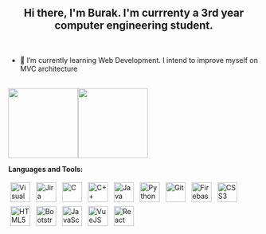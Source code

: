 <!-- Heading -->
<h2 align="center"> Hi there, I'm Burak. I'm currrenty a 3rd year computer engineering student.</h1></br>


<!-- Currently works -->

- 🔭 I’m currently learning Web Development. I intend to improve myself on MVC architecture </br> </br>

<!-- General Informations -->

<img height="140px" src="https://github-readme-stats.vercel.app/api?username=BurakYildrm&hide_title=true&hide_border=true&show_icons=true&include_all_commits=true&count_private=true&line_height=21&text_color=000&icon_color=000&bg_color=0,ea6161,ffc64d,fffc4d,52fa5a&theme=graywhite"/><img height="140px" src="https://github-readme-stats.vercel.app/api/top-langs/?username=BurakYildrm&hide=html&hide_title=true&hide_border=true&layout=compact&langs_count=8&text_color=000&icon_color=fff&bg_color=0,52fa5a,4dfcff,c64dff&theme=graywhite" />


<!-- Tools & Technologies -->

**Languages and Tools:**

<p>
<img src="https://cdn.jsdelivr.net/gh/devicons/devicon/icons/vscode/vscode-original.svg" height="40" style="vertical-align:down; margin:4px" alt="Visual Studio Code">
<img src="https://cdn.jsdelivr.net/gh/devicons/devicon/icons/jira/jira-original.svg" height="40" style="vertical-align:down; margin:4px" alt="Jira"/>
<img src="https://cdn.jsdelivr.net/gh/devicons/devicon/icons/c/c-original.svg" height="40" style="vertical-align:down; margin:4px" alt="C">
<img src="https://cdn.jsdelivr.net/gh/devicons/devicon/icons/cplusplus/cplusplus-original.svg" height="40" style="vertical-align:down; margin:4px" alt="C++">
<img src="https://cdn.jsdelivr.net/gh/devicons/devicon/icons/java/java-original.svg" height="40" style="vertical-align:down; margin:4px" alt="Java">
<img src="https://cdn.jsdelivr.net/gh/devicons/devicon/icons/python/python-original.svg" height="40" style="vertical-align:down; margin:4px" alt="Python">
<img src="https://cdn.jsdelivr.net/gh/devicons/devicon/icons/git/git-original.svg" height="40" style="vertical-align:down; margin:4px" alt="Git"/>
<img src="https://cdn.jsdelivr.net/gh/devicons/devicon/icons/firebase/firebase-plain.svg" height="40" style="vertical-align:down; margin:4px" alt="Firebase"/>
<img src="https://cdn.jsdelivr.net/gh/devicons/devicon/icons/css3/css3-original.svg" height="40" style="vertical-align:down; margin:4px" alt="CSS3"/>
<img src="https://cdn.jsdelivr.net/gh/devicons/devicon/icons/html5/html5-original.svg" height="40" style="vertical-align:down; margin:4px" alt="HTML5"/>
<img src="https://cdn.jsdelivr.net/gh/devicons/devicon/icons/bootstrap/bootstrap-plain.svg" height="40" style="vertical-align:down; margin:4px" alt="Bootstrap"/>
<img src="https://cdn.jsdelivr.net/gh/devicons/devicon/icons/javascript/javascript-original.svg" height="40" style="vertical-align:down; margin:4px" alt="JavaScript"/>
<img src="https://cdn.jsdelivr.net/gh/devicons/devicon/icons/vuejs/vuejs-original.svg" height="40" style="vertical-align:down; margin:4px" alt="VueJS"/>
<img src="https://cdn.jsdelivr.net/gh/devicons/devicon/icons/react/react-original.svg" height="40" style="vertical-align:down; margin:4px" alt="React"/>
</p>
